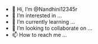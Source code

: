 - 👋 Hi, I’m @Nandhini12345r
- 👀 I’m interested in ...
- 🌱 I’m currently learning ...
- 💞️ I’m looking to collaborate on ...
- 📫 How to reach me ...

<!---
Nandhini12345r/Nandhini12345r is a ✨ special ✨ repository because its `README.md` (this file) appears on your GitHub profile.
You can click the Preview link to take a look at your changes.
--->
